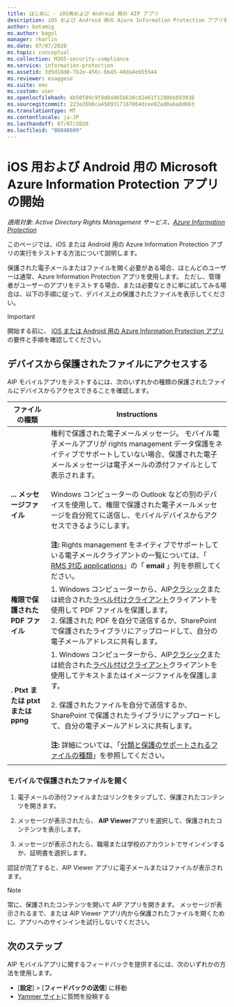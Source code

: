 ```yaml
---
title: はじめに - iOS用および Android 用の AIP アプリ
description: iOS および Android 用の Azure Information Protection アプリを使って電子メールやファイルを表示する
author: batamig
ms.author: bagol
manager: rkarlin
ms.date: 07/07/2020
ms.topic: conceptual
ms.collection: M365-security-compliance
ms.service: information-protection
ms.assetid: 3d5d18d8-7b2e-456c-bb45-48da4eb55544
ms.reviewer: esaggese
ms.suite: ems
ms.custom: user
ms.openlocfilehash: 4b50f89c9f8d0a965b630c82461f1190bb893938
ms.sourcegitcommit: 223e26b0ca4589317167064dcee82ad0a6a8d663
ms.translationtype: MT
ms.contentlocale: ja-JP
ms.lasthandoff: 07/07/2020
ms.locfileid: "86048699"
---
```

# <a name="get-started-with-the-microsoft-azure-information-protection-app-for-ios-and-android"></a>iOS 用および Android 用の Microsoft Azure Information Protection アプリの開始

*適用対象: Active Directory Rights Management サービス、[Azure Information Protection](https://azure.microsoft.com/pricing/details/information-protection)*

このページでは、iOS または Android 用の Azure Information Protection アプリの実行をテストする方法について説明します。

保護された電子メールまたはファイルを開く必要がある場合、ほとんどのユーザーは通常、Azure Information Protection アプリを使用します。 ただし、管理者がユーザーのアプリをテストする場合、または必要なときに単に試してみる場合は、以下の手順に従って、デバイス上の保護されたファイルを表示してください。

> [!IMPORTANT]
> 開始する前に、 [iOS または Android 用の Azure Information Protection アプリ](mobile-app-faq.md)の要件と手順を確認してください。
> 

## <a name="access-a-protected-file-from-your-device"></a>デバイスから保護されたファイルにアクセスする

AIP モバイルアプリをテストするには、次のいずれかの種類の保護されたファイルにデバイスからアクセスできることを確認します。

|ファイルの種類  |Instructions  |
|---------|---------|
|**... メッセージファイル**     | 権利で保護された電子メールメッセージ。 モバイル電子メールアプリが rights management データ保護をネイティブでサポートしていない場合、保護された電子メールメッセージは電子メールの添付ファイルとして表示されます。 </br></br>Windows コンピューターの Outlook などの別のデバイスを使用して、権限で保護された電子メールメッセージを自分宛てに送信し、モバイルデバイスからアクセスできるようにします。 </br></br>**注:** Rights management をネイティブでサポートしている電子メールクライアントの一覧については、「 [RMS 対応 applications](../requirements-applications.md#rms-enlightened-applications)」の「 **email** 」列を参照してください。 |
|**権限で保護された PDF ファイル**     | 1. Windows コンピューターから、AIP[クラシック](client-classify-protect.md)または統合された[ラベル付けクライアント](clientv2-classify-protect.md)クライアントを使用して PDF ファイルを保護します。 </br>2. 保護された PDF を自分で送信するか、SharePoint で保護されたライブラリにアップロードして、自分の電子メールアドレスに共有します。        |
|**. Ptxt または ptxt または ppng**     | 1. Windows コンピューターから、AIP[クラシック](client-classify-protect.md)または統合された[ラベル付けクライアント](clientv2-classify-protect.md)クライアントを使用してテキストまたはイメージファイルを保護します。 </br></br>2. 保護されたファイルを自分で送信するか、SharePoint で保護されたライブラリにアップロードして、自分の電子メールアドレスに共有します。 </br></br>**注:** 詳細については、「[分類と保護のサポートされるファイルの種類](client-admin-guide-file-types.md#supported-file-types-for-classification-and-protection)」を参照してください。   |
| | |

### <a name="open-the-protected-file-on-your-mobile"></a>モバイルで保護されたファイルを開く

1. 電子メールの添付ファイルまたはリンクをタップして、保護されたコンテンツを開きます。

1. メッセージが表示されたら、 **AIP Viewer**アプリを選択して、保護されたコンテンツを表示します。

1. メッセージが表示されたら、職場または学校のアカウントでサインインするか、証明書を選択します。

認証が完了すると、AIP Viewer アプリに電子メールまたはファイルが表示されます。

> [!NOTE]
> 常に、保護されたコンテンツを開いて AIP アプリを開きます。 メッセージが表示されるまで、または AIP Viewer アプリ内から保護されたファイルを開くために、アプリへのサインインを試行しないでください。
> 

## <a name="next-steps"></a>次のステップ

AIP モバイルアプリに関するフィードバックを提供するには、次のいずれかの方法を使用します。

- [**設定**] > [**フィードバックの送信**] に移動
- [Yammer サイト](https://www.yammer.com/AskIPTeam)に質問を投稿する
